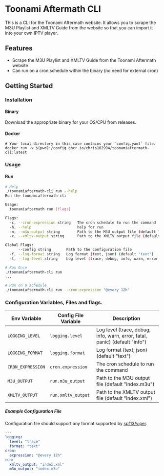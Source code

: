 # Toonami Aftermath CLI

This is a CLI for the Toonami Aftermath website. It allows you to scrape the M3U Playlist and XMLTV Guide from the website so that you can import it into your own IPTV player.

## Features
* Scrape the M3U Playlist and XMLTV Guide from the Toonami Aftermath website
* Can run on a cron schedule within the binary (no need for external cron)

## Getting Started

### Installation

#### Binary
Download the appropriate binary for your OS/CPU from releases.

#### Docker
```shell
# Your local directory in this case contains your `config.yaml` file.
docker run -v $(pwd):/config ghcr.io/chris102994/toonamiaftermath-cli:latest
```

### Usage


#### Run
```bash
# Help
./toonamiaftermath-cli run --help
Run the toonamiaftermath-cli

Usage:
  toonamiaftermath run [flags]

Flags:
  -c, --cron-expression string   The cron schedule to run the command
  -h, --help                     help for run
  -m, --m3u-output string        Path to the M3U output file (default "index.m3u")
  -x, --xmltv-output string      Path to the XMLTV output file (default "index.xml")

Global Flags:
      --config string       Path to the configuration file
  -f, --log-format string   Log format (text, json) (default "text")
  -l, --log-level string    Log level (trace, debug, info, warn, error, fatal, panic) (default "info")
```

```bash
# Run Once
./toonamiaftermath-cli run
...
```

```bash
# Run on a schedule
./toonamiaftermath-cli run --cron-expression "@every 12h"
```

### Configuration Variables, Files and flags.

| Env Variable      | Config File Variable | Description                                                                |
|-------------------|----------------------|----------------------------------------------------------------------------|
| `LOGGING_LEVEL`   | `logging.level`      | Log level (trace, debug, info, warn, error, fatal, panic) (default "info") |
| `LOGGING_FORMAT`  | `logging.format`     | Log format (text, json) (default "text")                                   |
| `CRON_EXPRESSION` | `cron.expression`    | The cron schedule to run the command                                       |
| `M3U_OUTPUT`      | `run.m3u_output`     | Path to the M3U output file (default "index.m3u")                          |
| `XMLTV_OUTPUT`    | `run.xmltv_output`   | Path to the XMLTV output file (default "index.xml")                        |

##### Example Configuration File

Configuration file should support any format supported by [spf13/viper](https://github.com/spf13/viper).

```yaml
---
logging:
  level: "trace"
  format: "text"
cron:
  expression: "@every 12h"
run:
  xmltv_output: "index.xml"
  m3u_output: "index.m3u"
```